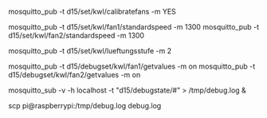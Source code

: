 mosquitto_pub -t d15/set/kwl/calibratefans -m YES


mosquitto_pub -t d15/set/kwl/fan1/standardspeed -m 1300
mosquitto_pub -t d15/set/kwl/fan2/standardspeed -m 1300


mosquitto_pub -t d15/set/kwl/lueftungsstufe -m 2




mosquitto_pub -t d15/debugset/kwl/fan1/getvalues -m on
mosquitto_pub -t d15/debugset/kwl/fan2/getvalues -m on

mosquitto_sub -v -h localhost -t "d15/debugstate/#" > /tmp/debug.log &

 scp pi@raspberrypi:/tmp/debug.log debug.log